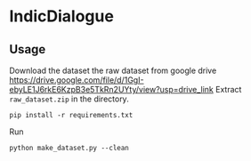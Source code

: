 # IndicDialogue
## Usage
Download the dataset the raw dataset from google drive https://drive.google.com/file/d/1GgI-ebyLE1J6rkE6KzpB3e5TkRn2UYty/view?usp=drive_link
Extract ```raw_dataset.zip``` in the directory. 

```
pip install -r requirements.txt
```
Run
```
python make_dataset.py --clean
```
